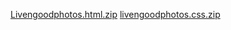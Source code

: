 [Livengoodphotos.html.zip](https://github.com/midtownatlanta/cv/files/6567223/Livengoodphotos.html.zip)
[livengoodphotos.css.zip](https://github.com/midtownatlanta/cv/files/6567225/livengoodphotos.css.zip)
